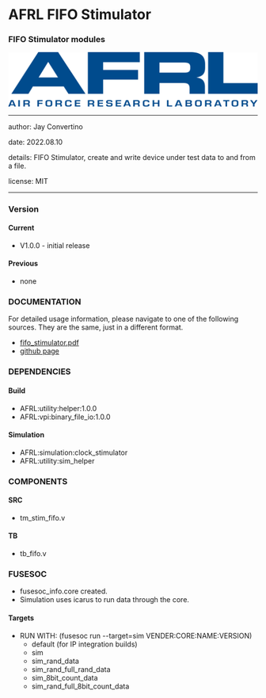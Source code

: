 # AFRL FIFO Stimulator
### FIFO Stimulator modules

![image](docs/manual/img/AFRL.png)

---

   author: Jay Convertino   
   
   date: 2022.08.10  
   
   details: FIFO Stimulator, create and write device under test data to and from a file.   
   
   license: MIT   
   
---

### Version
#### Current
  - V1.0.0 - initial release

#### Previous
  - none

### DOCUMENTATION
  For detailed usage information, please navigate to one of the following sources. They are the same, just in a different format.

  - [fifo_stimulator.pdf](docs/manual/fifo_stimulator.pdf)
  - [github page](https://johnathan-convertino-afrl.github.io/fifo_stimulator/)

### DEPENDENCIES
#### Build
  - AFRL:utility:helper:1.0.0
  - AFRL:vpi:binary_file_io:1.0.0
  
#### Simulation
  - AFRL:simulation:clock_stimulator
  - AFRL:utility:sim_helper

### COMPONENTS
#### SRC

* tm_stim_fifo.v
  
#### TB

* tb_fifo.v
  
### FUSESOC

* fusesoc_info.core created.
* Simulation uses icarus to run data through the core.

#### Targets

* RUN WITH: (fusesoc run --target=sim VENDER:CORE:NAME:VERSION)
  - default (for IP integration builds)
  - sim
  - sim_rand_data
  - sim_rand_full_rand_data
  - sim_8bit_count_data
  - sim_rand_full_8bit_count_data
